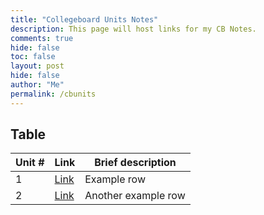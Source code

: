 ```yaml
---
title: "Collegeboard Units Notes"
description: This page will host links for my CB Notes.
comments: true
hide: false
toc: false
layout: post
hide: false
author: "Me"
permalink: /cbunits
---
```


## Table

| Unit # | Link                       | Brief description   |
|--------|----------------------------|---------------------|
| 1      | [Link](https://google.com) | Example row         |
| 2      | [Link](https://google.com) | Another example row |